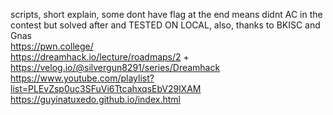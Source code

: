 scripts, short explain, some dont have flag at the end means didnt AC in the contest but solved after and TESTED ON LOCAL, also, thanks to BKISC and Gnas                                               
https://pwn.college/                                                                                                                                                                          
https://dreamhack.io/lecture/roadmaps/2    +    https://velog.io/@silvergun8291/series/Dreamhack                                                                                              
https://www.youtube.com/playlist?list=PLEvZsp0uc3SFuVi6TtcahxqsEbV29lXAM                                                                                                                      https://guyinatuxedo.github.io/index.html                                                                                                                 
